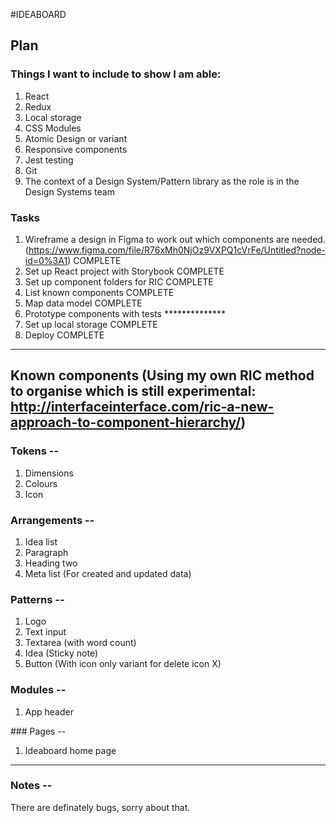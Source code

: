 
#IDEABOARD

## Plan

### Things I want to include to show I am able:

1. React
2. Redux
3. Local storage
4. CSS Modules
5. Atomic Design or variant
6. Responsive components
7. Jest testing
8. Git
9. The context of a Design System/Pattern library as the role is in the Design Systems team

### Tasks

1. Wireframe a design in Figma to work out which components are needed. (https://www.figma.com/file/R76xMh0NjOz9VXPQ1cVrFe/Untitled?node-id=0%3A1) COMPLETE
2. Set up React project with Storybook COMPLETE
3. Set up component folders for RIC COMPLETE
4. List known components COMPLETE
5. Map data model COMPLETE
6. Prototype components with tests **************
7. Set up local storage COMPLETE
7. Deploy COMPLETE

___

## Known components (Using my own RIC method to organise which is still experimental: http://interfaceinterface.com/ric-a-new-approach-to-component-hierarchy/)

### Tokens --

1. Dimensions
2. Colours
3. Icon 

### Arrangements --

1. Idea list
2. Paragraph
4. Heading two
5. Meta list (For created and updated data)

### Patterns --

1. Logo
2. Text input
3. Textarea (with word count)
4. Idea (Sticky note)
5. Button (With icon only variant for delete icon X)

### Modules --

1. App header


### Pages --

1. Ideaboard home page


___

### Notes --

There are definately bugs, sorry about that.
















